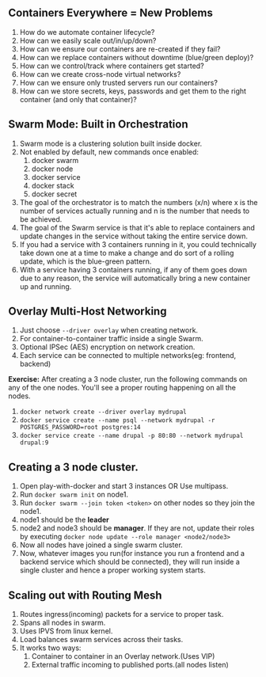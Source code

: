 ## Containers Everywhere = New Problems
1. How do we automate container lifecycle?
2. How can we easily scale out/in/up/down?
3. How can we ensure our containers are re-created if they fail?
4. How can we replace containers without downtime (blue/green deploy)?
5. How can we control/track where containers get started?
6. How can we create cross-node virtual networks?
7. How can we ensure only trusted servers run our containers?
8. How can we store secrets, keys, passwords and get them to the right container (and only that container)?

## Swarm Mode: Built in Orchestration
1. Swarm mode is a clustering solution built inside docker.
2. Not enabled by default, new commands once enabled:
   1. docker swarm
   2. docker node
   3. docker service
   4. docker stack
   5. docker secret
3. The goal of the orchestrator is to match the numbers (x/n) where x is the number of services actually running and n is the number that needs to be achieved.
4. The goal of the Swarm service is that it's able to replace containers and update changes in the service without taking the entire service down.
5. If you had a service with 3 containers running in it, you could technically take down one at a time to make a change and do sort of a rolling update, which is the blue-green pattern.
6. With a service having 3 containers running, if any of them goes down due to any reason, the service will automatically bring a new container up and running.

## Overlay Multi-Host Networking
1. Just choose `--driver overlay` when creating network.
2. For container-to-container traffic inside a single Swarm.
3. Optional IPSec (AES) encryption on network creation.
4. Each service can be connected to multiple networks(eg: frontend, backend)

**Exercise:** After creating a 3 node cluster, run the following commands on any of the one nodes. You'll see a proper routing happening on all the nodes.
1. `docker network create --driver overlay mydrupal`
2. `docker service create --name psql --network mydrupal -r POSTGRES_PASSWORD=root postgres:14`
3. `docker service create --name drupal -p 80:80 --network mydrupal drupal:9`

## Creating a 3 node cluster.
1. Open play-with-docker and start 3 instances OR  Use multipass.
2. Run `docker swarm init` on node1.
3. Run `docker swarm --join token <token>` on other nodes so they join the node1.
4. node1 should be the **leader**
5. node2 and node3 should be **manager**. If they are not, update their roles by executing `docker node update --role manager <node2/node3>`
6. Now all nodes have joined a single swarm cluster.
7. Now, whatever images you run(for instance you run a frontend and a backend service which should be connected), they will run inside a single cluster and hence a proper working system starts.

## Scaling out with Routing Mesh
1. Routes ingress(incoming) packets for a service to proper task.
2. Spans all nodes in swarm.
3. Uses IPVS from linux kernel.
4. Load balances swarm services across their tasks.
5. It works two ways:
   1. Container to container in an Overlay network.(Uses VIP)
   2. External traffic incoming to published ports.(all nodes listen)